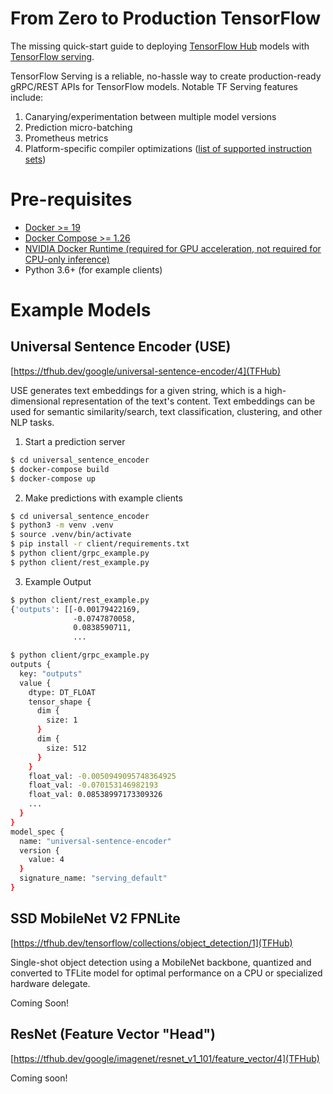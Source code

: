 # From Zero to Production TensorFlow

The missing quick-start guide to deploying [TensorFlow Hub](https://www.tensorflow.org/hub) models with [TensorFlow serving](https://www.tensorflow.org/tfx/guide/serving). 

TensorFlow Serving is a reliable, no-hassle way to create production-ready gRPC/REST APIs for TensorFlow models. Notable TF Serving features include:

1. Canarying/experimentation between multiple model versions
2. Prediction micro-batching
3. Prometheus metrics
4. Platform-specific compiler optimizations ([list of supported instruction sets](https://www.tensorflow.org/tfx/serving/setup#optimized_build))

# Pre-requisites

* [Docker >= 19](https://www.docker.com/get-started)
* [Docker Compose >= 1.26](https://docs.docker.com/compose/install/)
* [NVIDIA Docker Runtime (required for GPU acceleration, not required for CPU-only inference)](https://github.com/NVIDIA/nvidia-docker)
* Python 3.6+ (for example clients)

# Example Models

## Universal Sentence Encoder (USE)

[https://tfhub.dev/google/universal-sentence-encoder/4](TFHub)

USE generates text embeddings for a given string, which is a high-dimensional representation of the text's content. Text embeddings can be used for semantic similarity/search, text classification, clustering, and other NLP tasks.

1. Start a prediction server
```bash
$ cd universal_sentence_encoder
$ docker-compose build
$ docker-compose up

```

2. Make predictions with example clients

```bash
$ cd universal_sentence_encoder
$ python3 -m venv .venv
$ source .venv/bin/activate
$ pip install -r client/requirements.txt
$ python client/grpc_example.py
$ python client/rest_example.py
```

3. Example Output

```bash
$ python client/rest_example.py                                                 
{'outputs': [[-0.00179422169,
              -0.0747870058,
              0.0838590711,
              ...
```

```bash
$ python client/grpc_example.py 
outputs {
  key: "outputs"
  value {
    dtype: DT_FLOAT
    tensor_shape {
      dim {
        size: 1
      }
      dim {
        size: 512
      }
    }
    float_val: -0.0050949095748364925
    float_val: -0.070153146982193
    float_val: 0.08538997173309326
    ...
  }
}
model_spec {
  name: "universal-sentence-encoder"
  version {
    value: 4
  }
  signature_name: "serving_default"
}
```


## SSD MobileNet V2 FPNLite

[https://tfhub.dev/tensorflow/collections/object_detection/1](TFHub)

Single-shot object detection using a MobileNet backbone, quantized and converted to TFLite model for optimal performance on a CPU or specialized hardware delegate.

Coming Soon!

## ResNet (Feature Vector "Head")

[https://tfhub.dev/google/imagenet/resnet_v1_101/feature_vector/4](TFHub)

Coming soon! 
